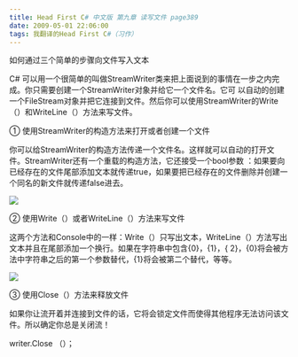 ```yaml
---
title: Head First C# 中文版 第九章 读写文件 page389
date: 2009-05-01 22:06:00
tags: 我翻译的Head First C#（习作）
---
```

如何通过三个简单的步骤向文件写入文本

  

C#  可以用一个很简单的叫做StreamWriter类来把上面说到的事情在一步之内完成。你只需要创建一个StreamWriter对象并给它一个文件名。它可
以自动的创建一个FileStream对象并把它连接到文件。然后你可以使用StreamWriter的Write（）和WriteLine（）方法来写文件。

  

①  使用StreamWriter的构造方法来打开或者创建一个文件

  

你可以给StreamWriter的构造方法传递一个文件名。这样就可以自动的打开文件。StreamWriter还有一个重载的构造方法，它还接受一个bool参数
：如果要向已经存在的文件尾部添加文本就传递true，如果要把已经存在的文件删除并创建一个同名的新文件就传递false进去。

  

![](https://p-blog.csdn.net/images/p_blog_csdn_net/cuipengfei1/EntryImages/20090501/2009-05-01_21-52-48.jpg)

②  使用Write（）或者WriteLine（）方法来写文件

  

这两个方法和Console中的一样：Write（）只写出文本，WriteLine（）方法写出文本并且在尾部添加一个换行。如果在字符串中包含{0}，{1}，{
2}，{0}将会被方法中字符串之后的第一个参数替代，{1}将会被第二个替代，等等。

  

![](https://p-blog.csdn.net/images/p_blog_csdn_net/cuipengfei1/EntryImages/20090501/2009-05-01_22-01-07.jpg)

③  使用Close（）方法来释放文件

  

如果你让流开着并连接到文件的话，它将会锁定文件而使得其他程序无法访问该文件。所以确定你总是关闭流！

  

writer.Close  （）；



